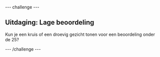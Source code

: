 --- challenge ---

## Uitdaging: Lage beoordeling

Kun je een kruis of een droevig gezicht tonen voor een beoordeling onder de 25?

--- /challenge ---
